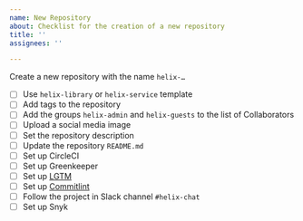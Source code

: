 ```yaml
---
name: New Repository
about: Checklist for the creation of a new repository
title: ''
assignees: ''

---
```


Create a new repository with the name `helix-…`

- [ ] Use `helix-library` or `helix-service` template
- [ ] Add tags to the repository
- [ ] Add the groups `helix-admin` and `helix-guests` to the list of Collaborators
- [ ] Upload a social media image
- [ ] Set the repository description
- [ ] Update the repository `README.md`
- [ ] Set up CircleCI
- [ ] Set up Greenkeeper
- [ ] Set up [LGTM](https://github.com/organizations/adobe/settings/installations/870657)
- [ ] Set up [Commitlint](https://github.com/organizations/adobe/settings/installations/728398)
- [ ] Follow the project in Slack channel `#helix-chat`
- [ ] Set up Snyk